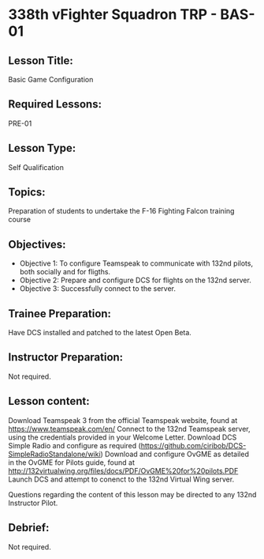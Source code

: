 # 338th vFighter Squadron TRP - BAS-01

## Lesson Title:
Basic Game Configuration

## Required Lessons:
PRE-01

## Lesson Type:
Self Qualification

## Topics:
Preparation of students to undertake the F-16 Fighting Falcon training course

## Objectives:
* Objective 1: To configure Teamspeak to communicate with 132nd pilots, both socially and for fligths.
* Objective 2: Prepare and configure DCS for flights on the 132nd server.
* Objective 3: Successfully connect to the server.

## Trainee Preparation:
Have DCS installed and patched to the latest Open Beta.

## Instructor Preparation:
Not required.

## Lesson content:
Download Teamspeak 3 from the official Teamspeak website, found at https://www.teamspeak.com/en/
Connect to the 132nd Teamspeak server, using the credentials provided in your Welcome Letter.
Download DCS Simple Radio and configure as required (https://github.com/ciribob/DCS-SimpleRadioStandalone/wiki)
Download and configure OvGME as detailed in the OvGME for Pilots guide, found at http://132virtualwing.org/files/docs/PDF/OvGME%20for%20pilots.PDF
Launch DCS and attempt to conenct to the 132nd Virtual Wing server.

Questions regarding the content of this lesson may be directed to any 132nd Instructor Pilot.

## Debrief:
Not required.